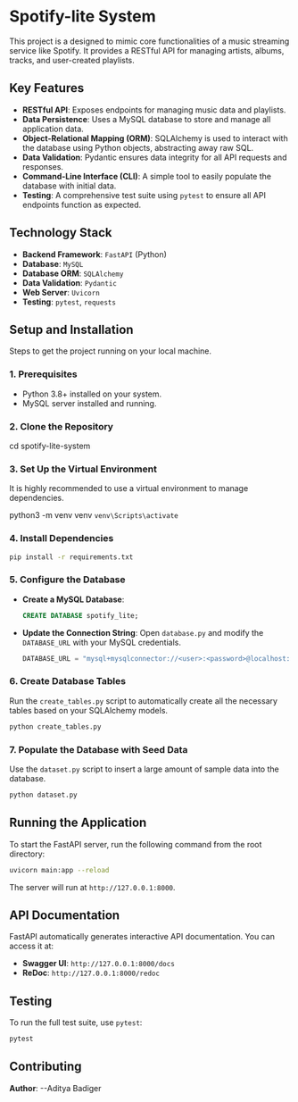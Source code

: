 
# Spotify-lite System

This project is a designed to mimic core functionalities of a music streaming service like Spotify. It provides a RESTful API for managing artists, albums, tracks, and user-created playlists.
## Key Features

- **RESTful API**: Exposes endpoints for managing music data and playlists.
- **Data Persistence**: Uses a MySQL database to store and manage all application data.
- **Object-Relational Mapping (ORM)**: SQLAlchemy is used to interact with the database using Python objects, abstracting away raw SQL.
- **Data Validation**: Pydantic ensures data integrity for all API requests and responses.
- **Command-Line Interface (CLI)**: A simple tool to easily populate the database with initial data.
- **Testing**: A comprehensive test suite using `pytest` to ensure all API endpoints function as expected.

## Technology Stack

- **Backend Framework**: `FastAPI` (Python)
- **Database**: `MySQL`
- **Database ORM**: `SQLAlchemy`
- **Data Validation**: `Pydantic`
- **Web Server**: `Uvicorn`
- **Testing**: `pytest`, `requests`

## Setup and Installation

 Steps to get the project running on your local machine.

### 1. Prerequisites

- Python 3.8+ installed on your system.
- MySQL server installed and running.

### 2. Clone the Repository

cd spotify-lite-system


### 3\. Set Up the Virtual Environment

It is highly recommended to use a virtual environment to manage dependencies.


python3 -m venv venv
 `venv\Scripts\activate`


### 4\. Install Dependencies

```bash
pip install -r requirements.txt
```
### 5\. Configure the Database

  - **Create a MySQL Database**:
    ```sql
    CREATE DATABASE spotify_lite;
    ```
  - **Update the Connection String**: Open `database.py` and modify the `DATABASE_URL` with your MySQL credentials.
    ```python
    DATABASE_URL = "mysql+mysqlconnector://<user>:<password>@localhost:3306/spotify_lite"
    ```

### 6\. Create Database Tables

Run the `create_tables.py` script to automatically create all the necessary tables based on your SQLAlchemy models.

```bash
python create_tables.py
```

### 7\. Populate the Database with Seed Data

Use the `dataset.py` script to insert a large amount of sample data into the database.

```bash
python dataset.py
```

## Running the Application

To start the FastAPI server, run the following command from the root directory:

```bash
uvicorn main:app --reload
```

The server will run at `http://127.0.0.1:8000`.

## API Documentation

FastAPI automatically generates interactive API documentation. You can access it at:

  - **Swagger UI**: `http://127.0.0.1:8000/docs`
  - **ReDoc**: `http://127.0.0.1:8000/redoc`

## Testing

To run the full test suite, use `pytest`:

```bash
pytest
```

## Contributing

**Author**: --Aditya Badiger
